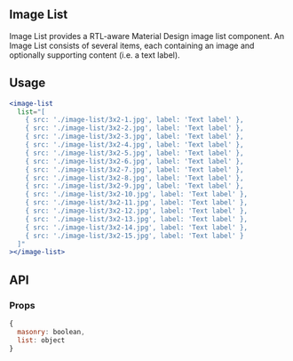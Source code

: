 ## Image List

Image List provides a RTL-aware Material Design image list component. An Image List consists of several items, each containing an image and optionally supporting content (i.e. a text label).

## Usage

```jsx
<image-list
  list="[
    { src: './image-list/3x2-1.jpg', label: 'Text label' },
    { src: './image-list/3x2-2.jpg', label: 'Text label' },
    { src: './image-list/3x2-3.jpg', label: 'Text label' },
    { src: './image-list/3x2-4.jpg', label: 'Text label' },
    { src: './image-list/3x2-5.jpg', label: 'Text label' },
    { src: './image-list/3x2-6.jpg', label: 'Text label' },
    { src: './image-list/3x2-7.jpg', label: 'Text label' },
    { src: './image-list/3x2-8.jpg', label: 'Text label' },
    { src: './image-list/3x2-9.jpg', label: 'Text label' },
    { src: './image-list/3x2-10.jpg', label: 'Text label' },
    { src: './image-list/3x2-11.jpg', label: 'Text label' },
    { src: './image-list/3x2-12.jpg', label: 'Text label' },
    { src: './image-list/3x2-13.jpg', label: 'Text label' },
    { src: './image-list/3x2-14.jpg', label: 'Text label' },
    { src: './image-list/3x2-15.jpg', label: 'Text label' }
  ]"
></image-list>
```

## API

### Props

```jsx
{
  masonry: boolean,
  list: object
}
```